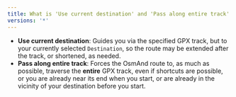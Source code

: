 ```yaml
---
title: What is 'Use current destination' and 'Pass along entire track' when navigating using predefined GPX routes?
versions: '*'
---
```


-   **Use current destination**: Guides you via the specified GPX track,
    but to your currently selected `Destination`, so the route may
    be extended after the track, or shortened, as needed.
-   **Pass along entire track**: Forces the OsmAnd route to,
    as much as possible, traverse the **entire** GPX track, even if
    shortcuts are possible, or you are already near its end when you
    start, or are already in the vicinity of your destination before you start.
